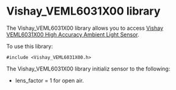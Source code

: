 # Vishay_VEML6031X00 library

The Vishay_VEML6031X00 library allows you to access [Vishay VEML6031X00 High Accuracy Ambient Light Sensor](https://www.vishay.com/optical-sensors/list/product-80007/).

To use this library:

```
#include <Vishay_VEML6031X00.h>
```

The Vishay_VEML6031X00 library initializ sensor to the following:

- lens_factor = 1 for open air.
